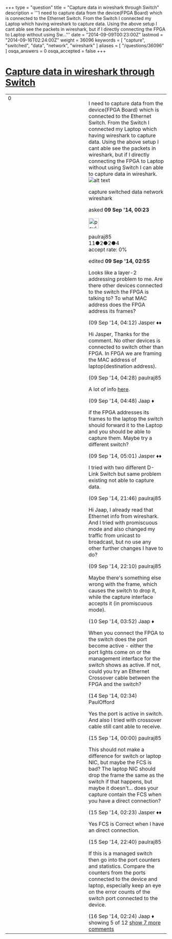 +++
type = "question"
title = "Capture data in wireshark through Switch"
description = '''I need to capture data from the device(FPGA Board) which is connected to the Ethernet Switch. From the Switch I connected my Laptop which having wireshark to capture data. Using the above setup I cant able see the packets in wireshark, but if I directly connecting the FPGA to Laptop without using Sw...'''
date = "2014-09-09T00:23:00Z"
lastmod = "2014-09-16T02:24:00Z"
weight = 36096
keywords = [ "capture", "switched", "data", "network", "wireshark" ]
aliases = [ "/questions/36096" ]
osqa_answers = 0
osqa_accepted = false
+++

<div class="headNormal">

# [Capture data in wireshark through Switch](/questions/36096/capture-data-in-wireshark-through-switch)

</div>

<div id="main-body">

<div id="askform">

<table id="question-table" style="width:100%;"><colgroup><col style="width: 50%" /><col style="width: 50%" /></colgroup><tbody><tr class="odd"><td style="width: 30px; vertical-align: top"><div class="vote-buttons"><span id="post-36096-upvote" class="ajax-command post-vote up" rel="nofollow" title="I like this post (click again to cancel)"> </span><div id="post-36096-score" class="post-score" title="current number of votes">0</div><span id="post-36096-downvote" class="ajax-command post-vote down" rel="nofollow" title="I dont like this post (click again to cancel)"> </span> <span id="favorite-mark" class="ajax-command favorite-mark" rel="nofollow" title="mark/unmark this question as favorite (click again to cancel)"> </span><div id="favorite-count" class="favorite-count"></div></div></td><td><div id="item-right"><div class="question-body"><p>I need to capture data from the device(FPGA Board) which is connected to the Ethernet Switch. From the Switch I connected my Laptop which having wireshark to capture data. Using the above setup I cant able see the packets in wireshark, but if I directly connecting the FPGA to Laptop without using Switch I can able to capture data in wireshark.<img src="https://osqa-ask.wireshark.org/upfiles/switchnet_1.jpg" alt="alt text" /></p></div><div id="question-tags" class="tags-container tags"><span class="post-tag tag-link-capture" rel="tag" title="see questions tagged &#39;capture&#39;">capture</span> <span class="post-tag tag-link-switched" rel="tag" title="see questions tagged &#39;switched&#39;">switched</span> <span class="post-tag tag-link-data" rel="tag" title="see questions tagged &#39;data&#39;">data</span> <span class="post-tag tag-link-network" rel="tag" title="see questions tagged &#39;network&#39;">network</span> <span class="post-tag tag-link-wireshark" rel="tag" title="see questions tagged &#39;wireshark&#39;">wireshark</span></div><div id="question-controls" class="post-controls"></div><div class="post-update-info-container"><div class="post-update-info post-update-info-user"><p>asked <strong>09 Sep '14, 00:23</strong></p><img src="https://secure.gravatar.com/avatar/4cbb1f65ba1a6ff95e49802e0a31d131?s=32&amp;d=identicon&amp;r=g" class="gravatar" width="32" height="32" alt="paulraj85&#39;s gravatar image" /><p><span>paulraj85</span><br />
<span class="score" title="11 reputation points">11</span><span title="2 badges"><span class="badge1">●</span><span class="badgecount">2</span></span><span title="2 badges"><span class="silver">●</span><span class="badgecount">2</span></span><span title="4 badges"><span class="bronze">●</span><span class="badgecount">4</span></span><br />
<span class="accept_rate" title="Rate of the user&#39;s accepted answers">accept rate:</span> <span title="paulraj85 has no accepted answers">0%</span></p></img></div><div class="post-update-info post-update-info-edited"><p><span> edited <strong>09 Sep '14, 02:55</strong> </span></p></div></div><div id="comments-container-36096" class="comments-container"><span id="36101"></span><div id="comment-36101" class="comment"><div id="post-36101-score" class="comment-score"></div><div class="comment-text"><p>Looks like a layer-2 addressing problem to me. Are there other devices connected to the switch the FPGA is talking to? To what MAC address does the FPGA address its frames?</p></div><div id="comment-36101-info" class="comment-info"><span class="comment-age">(09 Sep '14, 04:12)</span> <span class="comment-user userinfo">Jasper ♦♦</span></div></div><span id="36104"></span><div id="comment-36104" class="comment"><div id="post-36104-score" class="comment-score"></div><div class="comment-text"><p>Hi Jasper, Thanks for the comment. No other devices is connected to switch other than FPGA. In FPGA we are framing the MAC address of laptop(destination address).</p></div><div id="comment-36104-info" class="comment-info"><span class="comment-age">(09 Sep '14, 04:28)</span> <span class="comment-user userinfo">paulraj85</span></div></div><span id="36105"></span><div id="comment-36105" class="comment"><div id="post-36105-score" class="comment-score"></div><div class="comment-text"><p>A lot of info <a href="http://wiki.wireshark.org/CaptureSetup/Ethernet">here</a>.</p></div><div id="comment-36105-info" class="comment-info"><span class="comment-age">(09 Sep '14, 04:48)</span> <span class="comment-user userinfo">Jaap ♦</span></div></div><span id="36107"></span><div id="comment-36107" class="comment"><div id="post-36107-score" class="comment-score"></div><div class="comment-text"><p>if the FPGA addresses its frames to the laptop the switch should forward it to the Laptop and you should be able to capture them. Maybe try a different switch?</p></div><div id="comment-36107-info" class="comment-info"><span class="comment-age">(09 Sep '14, 05:01)</span> <span class="comment-user userinfo">Jasper ♦♦</span></div></div><span id="36134"></span><div id="comment-36134" class="comment"><div id="post-36134-score" class="comment-score"></div><div class="comment-text"><p>I tried with two different D-Link Switch but same problem existing not able to capture data.</p></div><div id="comment-36134-info" class="comment-info"><span class="comment-age">(09 Sep '14, 21:46)</span> <span class="comment-user userinfo">paulraj85</span></div></div><span id="36135"></span><div id="comment-36135" class="comment not_top_scorer"><div id="post-36135-score" class="comment-score"></div><div class="comment-text"><p>Hi Jaap, I already read that Ethernet info from wireshark. And I tried with promiscuous mode and also changed my traffic from unicast to broadcast, but no use any other further changes I have to do?</p></div><div id="comment-36135-info" class="comment-info"><span class="comment-age">(09 Sep '14, 22:10)</span> <span class="comment-user userinfo">paulraj85</span></div></div><span id="36145"></span><div id="comment-36145" class="comment not_top_scorer"><div id="post-36145-score" class="comment-score"></div><div class="comment-text"><p>Maybe there's something else wrong with the frame, which causes the switch to drop it, while the capture interface accepts it (in promiscuous mode).</p></div><div id="comment-36145-info" class="comment-info"><span class="comment-age">(10 Sep '14, 03:52)</span> <span class="comment-user userinfo">Jaap ♦</span></div></div><span id="36310"></span><div id="comment-36310" class="comment not_top_scorer"><div id="post-36310-score" class="comment-score"></div><div class="comment-text"><p>When you connect the FPGA to the switch does the port become active - either the port lights come on or the management interface for the switch shows as active. If not, could you try an Ethernet Crossover cable between the FPGA and the switch?</p></div><div id="comment-36310-info" class="comment-info"><span class="comment-age">(14 Sep '14, 02:34)</span> <span class="comment-user userinfo">PaulOfford</span></div></div><span id="36318"></span><div id="comment-36318" class="comment not_top_scorer"><div id="post-36318-score" class="comment-score"></div><div class="comment-text"><p>Yes the port is active in switch. And also I tried with crossover cable still cant able to receive.</p></div><div id="comment-36318-info" class="comment-info"><span class="comment-age">(15 Sep '14, 00:00)</span> <span class="comment-user userinfo">paulraj85</span></div></div><span id="36319"></span><div id="comment-36319" class="comment not_top_scorer"><div id="post-36319-score" class="comment-score"></div><div class="comment-text"><p>This should not make a difference for switch or laptop NIC, but maybe the FCS is bad? The laptop NIC should drop the frame the same as the switch if that happens, but maybe it doesn't... does your capture contain the FCS when you have a direct connection?</p></div><div id="comment-36319-info" class="comment-info"><span class="comment-age">(15 Sep '14, 02:23)</span> <span class="comment-user userinfo">Jasper ♦♦</span></div></div><span id="36350"></span><div id="comment-36350" class="comment not_top_scorer"><div id="post-36350-score" class="comment-score"></div><div class="comment-text"><p>Yes FCS is Correct when I have an direct connection.</p></div><div id="comment-36350-info" class="comment-info"><span class="comment-age">(15 Sep '14, 22:40)</span> <span class="comment-user userinfo">paulraj85</span></div></div><span id="36354"></span><div id="comment-36354" class="comment not_top_scorer"><div id="post-36354-score" class="comment-score"></div><div class="comment-text"><p>If this is a managed switch then go into the port counters and statistics. Compare the counters from the ports connected to the device and laptop, especially keep an eye on the error counts of the switch port connected to the device.</p></div><div id="comment-36354-info" class="comment-info"><span class="comment-age">(16 Sep '14, 02:24)</span> <span class="comment-user userinfo">Jaap ♦</span></div></div></div><div id="comment-tools-36096" class="comment-tools"><span class="comments-showing"> showing 5 of 12 </span> <a href="#" class="show-all-comments-link">show 7 more comments</a></div><div class="clear"></div><div id="comment-36096-form-container" class="comment-form-container"></div><div class="clear"></div></div></td></tr></tbody></table>

</div>

</div>

